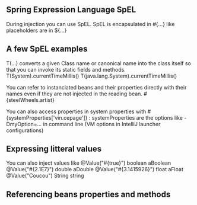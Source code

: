 Spring Expression Language SpEL
-------------------------------

During injection you can use SpEL.
SpEL is encapsulated in #{...} like placeholders are in ${...}

A few SpEL examples
-------------------

T(...) converts a given Class name or canonical name into the class itself so that you can invoke its static fields and methods.
T(System).currentTimeMillis()
T(java.lang.System).currentTimeMillis()

You can refer to instanciated beans and their properties directly with their names even if they are not injected in the reading bean.
#{steelWheels.artist}

You can also access properties in system properties with #{systemProperties['vin.cepage']} :
systemProperties are the options like -DmyOption=... in command line (VM options in IntelliJ launcher configurations)

Expressing litteral values
--------------------------

You can also inject values like 
    @Value("#{true}") boolean aBoolean
    @Value("#{2.1E7}") double aDouble
    @Value("#{3.1415926}") float aFloat
    @Value("Coucou") String string
    
Referencing beans properties and methods
----------------------------------------

